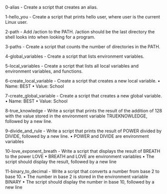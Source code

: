 0-alias - Create a script that creates an alias.

1-hello_you - Create a script that prints hello user, where user is the current Linux user.

2-path - Add /action to the PATH. /action should be the last directory the shell looks into when looking for a program.

3-paths - Create a script that counts the number of directories in the PATH.

4-global_variables - Create a script that lists environment variables.

5-local_variables - Create a script that lists all local variables and environment variables, and functions.

6-create_local_variable - Create a script that creates a new local variable.
       • Name: BEST
       • Value: School

7-create_global_variable - Create a script that creates a new global variable.
       • Name: BEST
       • Value: School

8-true_knowledge - Write a script that prints the result of the addition of 128 with the value stored in the environment variable TRUEKNOWLEDGE, followed by a new line.

9-divide_and_rule - Write a script that prints the result of POWER divided by DIVIDE, followed by a new line.
      • POWER and DIVIDE are environment variables

10-love_exponent_breath - Write a script that displays the result of BREATH to the power LOVE
	• BREATH and LOVE are environment variables
	• The script should display the result, followed by a new line

11-binary_to_decimal - Write a script that converts a number from base 2 to base 10.
      	• The number in base 2 is stored in the environment variable BINARY
      	• The script should display the number in base 10, followed by a new line

